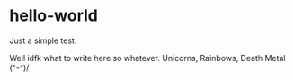 # hello-world
Just a simple test.

Well idfk what to write here so whatever. Unicorns, Rainbows, Death Metal \(^-^)/
